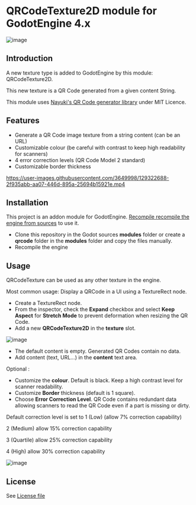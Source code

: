 QRCodeTexture2D module for GodotEngine 4.x
========================================

![image](https://user-images.githubusercontent.com/3649998/129288546-55b03061-2dd1-4555-9b6b-9409c503355f.png)

Introduction
------------

A new texture type is added to GodotEngine by this module: QRCodeTexture2D.

This new texture is a QR Code generated from a given content String.

This module uses [Nayuki's QR Code generator library](https://www.nayuki.io/page/qr-code-generator-library) under MIT Licence.

Features
--------

* Generate a QR Code image texture from a string content (can be an URL)
* Customizable colour (be careful with contrast to keep high readability for scanners)
* 4 error correction levels (QR Code Model 2 standard)
* Customizable border thickness

https://user-images.githubusercontent.com/3649998/129322688-2f935abb-aa07-446d-895a-25694b15921e.mp4

Installation
------------

This project is an addon module for GodotEngine. [Recompile recompile the engine from sources](https://docs.godotengine.org/en/stable/development/compiling/index.html) to use it.

* Clone this repository in the Godot sources **modules** folder or create a **qrcode** folder in the **modules** folder and copy the files manually.
* Recompile the engine

Usage
-----

QRCodeTexture can be used as any other texture in the engine.

Most common usage: Display a QRCode in a UI using a TextureRect node.

* Create a TextureRect node.
* From the inspector, check the **Expand** checkbox and select **Keep Aspect** for **Stretch Mode** to prevent deformation when resizing the QR Code.
* Add a new **QRCodeTexture2D** in the **texture** slot.

![image](https://user-images.githubusercontent.com/3649998/129286912-ba39c662-4258-4982-a334-beebfb0aecf5.png)

* The default content is empty. Generated QR Codes contain no data.
* Add content (text, URL...) in the **content** text area.

Optional :

* Customize the **colour**. Default is black. Keep a high contrast level for scanner readability.
* Customize **Border** thickness (default is 1 square).
* Choose **Error Correction Level**. QR Code contains redundant data allowing scanners to read the QR Code even if a part is missing or dirty.

Default correction level is set to 1 (Low) (allow 7% correction capability)

2 (Medium) allow 15% correction capability

3 (Quartile) allow 25% correction capability

4 (High) allow 30% correction capability

![image](https://user-images.githubusercontent.com/3649998/129288506-3b33892a-ea43-4bd7-a584-c034644a538e.png)

License
-------

See [License file](./LICENSE)
